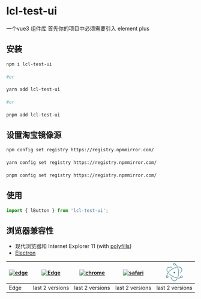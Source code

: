 # lcl-test-ui

一个vue3 组件库
首先你的项目中必须需要引入 element plus


## 安装

```bash
npm i lcl-test-ui

#or

yarn add lcl-test-ui

#or

pnpm add lcl-test-ui

```

## 设置淘宝镜像源

```bash
npm config set registry https://registry.npmmirror.com/

yarn config set registry https://registry.npmmirror.com/

pnpm config set registry https://registry.npmmirror.com/
```

## 使用

```ts
import { lButton } from 'lcl-test-ui';
```

## 浏览器兼容性

- 现代浏览器和 Internet Explorer 11 (with [polyfills](https://stackoverflow.com/questions/57020976/polyfills-in-2019-for-ie11))
- [Electron](https://www.electronjs.org/)

| [![edge](https://raw.githubusercontent.com/alrra/browser-logos/master/src/edge/edge_48x48.png)](http://godban.github.io/browsers-support-badges/) | [![Edge](https://raw.githubusercontent.com/alrra/browser-logos/master/src/firefox/firefox_48x48.png)](http://godban.github.io/browsers-support-badges/) | [![chrome](https://raw.githubusercontent.com/alrra/browser-logos/master/src/chrome/chrome_48x48.png)](http://godban.github.io/browsers-support-badges/) | [![safari](https://raw.githubusercontent.com/alrra/browser-logos/master/src/safari/safari_48x48.png)](http://godban.github.io/browsers-support-badges/) | [![electron_48x48](https://raw.githubusercontent.com/alrra/browser-logos/master/src/electron/electron_48x48.png)](http://godban.github.io/browsers-support-badges/) |
| --- | --- | --- | --- | --- |
| Edge | last 2 versions | last 2 versions | last 2 versions | last 2 versions |
